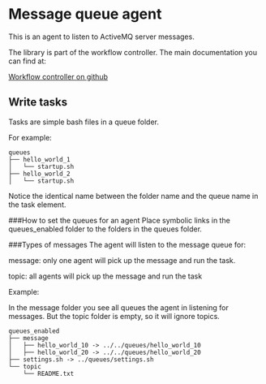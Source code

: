 # Message queue agent

This is an agent to listen to ActiveMQ server messages.

The library is part of the workflow controller. The main documentation you can find at:

[Workflow controller on github](https://github.com/IISH/workflow-controller)

## Write tasks

Tasks are simple bash files in a queue folder.

For example:

    queues
    ├── hello_world_1
    │   └── startup.sh
    ├── hello_world_2
    │   └── startup.sh

Notice the identical name between the folder name and the queue name in the task element.

###How to set the queues for an agent
Place symbolic links in the queues_enabled folder to the folders in the queues folder.

###Types of messages
The agent will listen to the message queue for:

message: only one agent will pick up the message and run the task.

topic: all agents will pick up the message and run the task

Example:

In the message folder you see all queues the agent in listening for messages. But the topic folder is empty, so it will ignore topics.

    queues_enabled
    ├── message
    │   ├── hello_world_10 -> ../../queues/hello_world_10
    │   ├── hello_world_20 -> ../../queues/hello_world_20
    ├── settings.sh -> ../queues/settings.sh
    └── topic
        └── README.txt
